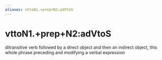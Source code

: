 ```yaml
---
aliases: vttoN1.+prep+N2:adVtoS
---
```

# vttoN1.+prep+N2:adVtoS

ditransitive verb followed by a direct object and then an indirect object, this whole phrase preceding and modifying a verbal expression